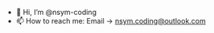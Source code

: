 - 👋 Hi, I’m @nsym-coding
- 📫 How to reach me: Email -> nsym.coding@outlook.com

<!---
nsym-coding/nsym-coding is a ✨ special ✨ repository because its `README.md` (this file) appears on your GitHub profile.
You can click the Preview link to take a look at your changes.
--->
